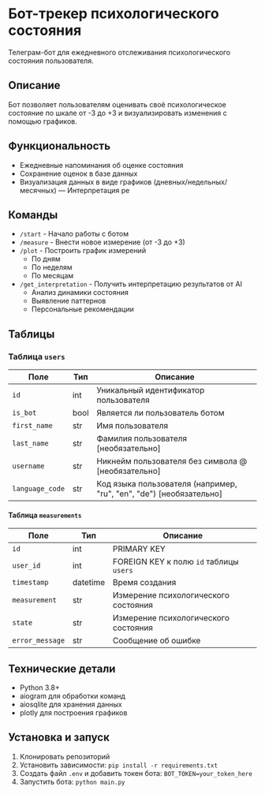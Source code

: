 # Бот-трекер психологического состояния

Телеграм-бот для ежедневного отслеживания психологического состояния пользователя.

## Описание

Бот позволяет пользователям оценивать своё психологическое состояние по шкале от -3 до +3 и визуализировать изменения с помощью графиков.

## Функциональность

- Ежедневные напоминания об оценке состояния
- Сохранение оценок в базе данных
- Визуализация данных в виде графиков (дневных/недельных/месячных)
— Интерпретация ре

## Команды

- `/start` - Начало работы с ботом
- `/measure` - Внести новое измерение (от -3 до +3)
- `/plot` - Построить график измерений
  - По дням
  - По неделям
  - По месяцам
- `/get_interpretation` - Получить интерпретацию результатов от AI
  - Анализ динамики состояния
  - Выявление паттернов
  - Персональные рекомендации

## Таблицы

### Таблица `users`

| Поле | Тип | Описание |
|------|-----|----------|
| `id` | int | Уникальный идентификатор пользователя |
| `is_bot` | bool | Является ли пользователь ботом |
| `first_name` | str | Имя пользователя |
| `last_name` | str | Фамилия пользователя [необязательно] |
| `username` | str | Никнейм пользователя без символа @ [необязательно] |
| `language_code` | str | Код языка пользователя (например, "ru", "en", "de") [необязательно] |

#### Таблица `measurements`

| Поле | Тип | Описание |
|------|-----|----------|
| `id` | int | PRIMARY KEY |
| `user_id` | int | FOREIGN KEY к полю `id` таблицы `users` |
| `timestamp` | datetime | Время создания |
| `measurement` | str | Измерение психологического состояния |
| `state` | str | Измерение психологического состояния |
| `error_message` | str | Сообщение об ошибке |

## Технические детали

- Python 3.8+
- aiogram для обработки команд
- aiosqlite для хранения данных
- plotly для построения графиков

## Установка и запуск

1. Клонировать репозиторий
2. Установить зависимости: `pip install -r requirements.txt`
3. Создать файл `.env` и добавить токен бота: `BOT_TOKEN=your_token_here`
4. Запустить бота: `python main.py` 